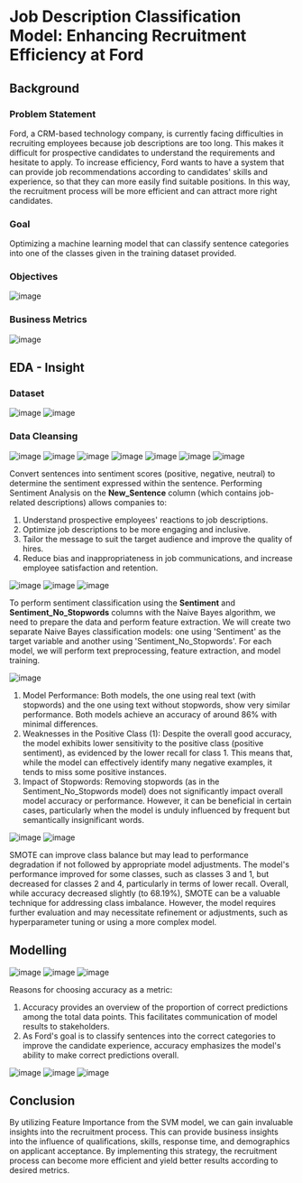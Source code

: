 # Job Description Classification Model: Enhancing Recruitment Efficiency at Ford

## Background

### Problem Statement
Ford, a CRM-based technology company, is currently facing difficulties in recruiting employees because job descriptions are too long. This makes it difficult for prospective candidates to understand the requirements and hesitate to apply. To increase efficiency, Ford wants to have a system that can provide job recommendations according to candidates' skills and experience, so that they can more easily find suitable positions. In this way, the recruitment process will be more efficient and can attract more right candidates.

### Goal
Optimizing a machine learning model that can classify sentence categories into one of the classes given in the training dataset provided.

### Objectives

![image](https://github.com/user-attachments/assets/22ba0d68-f322-4292-b251-1c3cb5fdb7be)

### Business Metrics

![image](https://github.com/user-attachments/assets/82e55ce6-e643-4c74-abdd-a5c25baf70e5)

## EDA - Insight

### Dataset

![image](https://github.com/user-attachments/assets/95776dd3-0e14-4407-8690-55b2740ac189)
![image](https://github.com/user-attachments/assets/d567c7f2-33b9-4028-9f85-87c24b1da583)

### Data Cleansing

![image](https://github.com/user-attachments/assets/2334887b-9ba3-403c-bfdc-8f65635136f6)
![image](https://github.com/user-attachments/assets/f3466c91-efef-40d8-b057-7cc90a33faf0)
![image](https://github.com/user-attachments/assets/6529975f-ce43-4b3b-9c7f-6ac40e4d150e)
![image](https://github.com/user-attachments/assets/b3cfb803-1473-4359-8c14-6739854350d1)
![image](https://github.com/user-attachments/assets/1890e458-661d-4ae9-ad1f-fd0a71542c7e)
![image](https://github.com/user-attachments/assets/eba907ff-e659-4500-83b4-f47e6204fdb0)
![image](https://github.com/user-attachments/assets/c8b15772-08ab-4d92-80ba-d9a741fde9b1)

Convert sentences into sentiment scores (positive, negative, neutral) to determine the sentiment expressed within the sentence. Performing Sentiment Analysis on the **New_Sentence** column (which contains job-related descriptions) allows companies to:
1. Understand prospective employees' reactions to job descriptions.
2. Optimize job descriptions to be more engaging and inclusive.
3. Tailor the message to suit the target audience and improve the quality of hires.
4. Reduce bias and inappropriateness in job communications, and increase employee satisfaction and retention.

![image](https://github.com/user-attachments/assets/4f1cff43-1d3a-4e14-803f-5fc268e855c0)
![image](https://github.com/user-attachments/assets/cd78051a-199e-4232-9280-0da79c3ec963)
![image](https://github.com/user-attachments/assets/677479c7-e5d0-40f2-805c-442f16132821)

To perform sentiment classification using the **Sentiment** and **Sentiment_No_Stopwords** columns with the Naive Bayes algorithm, we need to prepare the data and perform feature extraction. We will create two separate Naive Bayes classification models: one using 'Sentiment' as the target variable and another using 'Sentiment_No_Stopwords'. For each model, we will perform text preprocessing, feature extraction, and model training.

![image](https://github.com/user-attachments/assets/125ac1d4-c41d-4de9-ad26-9605d448a2dc)

1. Model Performance: Both models, the one using real text (with stopwords) and the one using text without stopwords, show very similar performance. Both models achieve an accuracy of around 86% with minimal differences.
2. Weaknesses in the Positive Class (1): Despite the overall good accuracy, the model exhibits lower sensitivity to the positive class (positive sentiment), as evidenced by the lower recall for class 1. This means that, while the model can effectively identify many negative examples, it tends to miss some positive instances.
3. Impact of Stopwords: Removing stopwords (as in the Sentiment_No_Stopwords model) does not significantly impact overall model accuracy or performance. However, it can be beneficial in certain cases, particularly when the model is unduly influenced by frequent but semantically insignificant words.

![image](https://github.com/user-attachments/assets/df921ed6-062c-412e-a777-b0a3a09f38d3)
![image](https://github.com/user-attachments/assets/2aa5ac9d-f729-43bf-a465-ed9753344179)

SMOTE can improve class balance but may lead to performance degradation if not followed by appropriate model adjustments.
The model's performance improved for some classes, such as classes 3 and 1, but decreased for classes 2 and 4, particularly in terms of lower recall.
Overall, while accuracy decreased slightly (to 68.19%), SMOTE can be a valuable technique for addressing class imbalance. However, the model requires further evaluation and may necessitate refinement or adjustments, such as hyperparameter tuning or using a more complex model.

## Modelling

![image](https://github.com/user-attachments/assets/a859fb9d-b731-4932-a9c2-e8c28e6c491b)
![image](https://github.com/user-attachments/assets/99fee59a-25e7-4556-be1d-65a53b8ca0dd)
![image](https://github.com/user-attachments/assets/48329d0e-1f7e-4a7e-8249-07bd3b079787)

Reasons for choosing accuracy as a metric:
1. Accuracy provides an overview of the proportion of correct predictions among the total data points. This facilitates communication of model results to stakeholders.
2. As Ford's goal is to classify sentences into the correct categories to improve the candidate experience, accuracy emphasizes the model's ability to make correct predictions overall.

![image](https://github.com/user-attachments/assets/4fba2315-2e2c-4953-97df-2744d8a4c52b)
![image](https://github.com/user-attachments/assets/006f99d5-0d0b-4d7c-bca7-600b7947d47c)
![image](https://github.com/user-attachments/assets/fad52bee-5a39-4366-ba39-500bbb8b8dbd)

## Conclusion

By utilizing Feature Importance from the SVM model, we can gain invaluable insights into the recruitment process. This can provide business insights into the influence of qualifications, skills, response time, and demographics on applicant acceptance. By implementing this strategy, the recruitment process can become more efficient and yield better results according to desired metrics.
